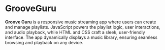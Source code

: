 # GrooveGuru
**Groove Guru** is a responsive music streaming app where users can create and manage playlists. JavaScript powers the playlist logic, user interactions, and audio playback, while HTML and CSS craft a sleek, user-friendly interface. The app dynamically displays a music library, ensuring seamless browsing and playback on any device.
